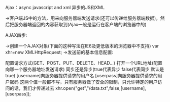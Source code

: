 Ajax：async javascript and xml 异步的JS和XML

->客户端JS中的方法，用来向服务器端发送请求(还可以传递给服务器端数据)，然后把服务器端返回的内容获取到(Ajax一般是运行在客户端的浏览器中的)

AJAX四步:

->创建一个AJAX对象(下面的这种写法在IE6及更低版本的浏览器中不支持)
var xhr=new XMLHttpRequest;
->发送前的基本信息配置:

配置请求方式(GET、POST、PUT、DELETE、HEAD...)
打开一个URL地址(配置向哪一个服务器地址发送请求)
同步还是异步(true代表异步 false代表同步 默认是true)
[username]向服务器提供请求的用户名
[userpass]向服务器提供请求的用户密码 这两个值一般都不写，只有服务器做了安全的限制，只允许特定的用户访问的话，我们才传递过去 xhr.open("get","/data.txt",false,[username],[userpass]);